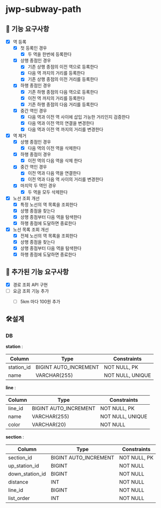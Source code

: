 # jwp-subway-path

## 🎯 기능 요구사항

- [X]  역 등록
    - [X]  첫 등록인 경우
        - [X]  두 역을 한번에 등록한다
    - [X]  상행 종점인 경우
        - [X]  기존 상행 종점의 이전 역으로 등록한다
        - [X]  다음 역 까지의 거리를 등록한다
        - [X]  기존 상행 종점의 이전 거리를 등록한다
    - [X]  하행 종점인 경우
        - [X]  기존 하행 종점의 다음 역으로 등록한다
        - [X]  이전 역 까지의 거리를 등록한다
        - [X]  기존 하행 종점의 다음 거리를 등록한다
    - [X]  중간 역인 경우
        - [X]  다음 역과 이전 역 사이에 삽입 가능한 거리인지 검증한다
        - [X]  다음 역과 이전 역의 연결을 변경한다
        - [X]  다음 역과 이전 역 까지의 거리를 변경한다
- [X]  역 제거
    - [X]  상행 종점인 경우
        - [X]  다음 역의 이전 역을 삭제한다
    - [X]  하행 종점이 경우
        - [X]  이전 역의 다음 역을 삭제 한다
    - [X]  중간 역인 경우
        - [X]  이전 역과 다음 역을 연결한다
        - [X]  이전 역과 다음 역 사이의 거리를 변경한다
    - [X]  마지막 두 역인 경우
        - [X]  두 역을 모두 삭제한다
- [X]  노선 조회 개선
    - [X]  특정 노선의 역 목록을 조회한다
    - [X]  상행 종점을 찾는다
    - [X]  상행 종점부터 다음 역을 탐색한다
    - [X]  하행 종점에 도달하면 종료한다
- [X]  노선 목록 조회 개선
    - [X]  전체 노선의 역 목록을 조회한다
    - [X]  상행 종점을 찾는다
    - [X]  상행 종점부터 다음 역을 탐색한다
    - [X]  하행 종점에 도달하면 종료한다

## 🎯 추가된 기능 요구사항

- [X] 경로 조회 API 구현
- [ ] 요금 조회 기능 추가
  - [ ] 5km 마다 100원 추가


## 🛠️설계

### DB

**station** :

| Column        | Type                  | Constraints      |
| ------------- | --------------------- |------------------|
| station_id    | BIGINT AUTO_INCREMENT | NOT NULL, PK     |
| name          | VARCHAR(255)          | NOT NULL, UNIQUE |

**line** :

| Column        | Type                  | Constraints      |
| ------------- | --------------------- |------------------|
| line_id       | BIGINT AUTO_INCREMENT | NOT NULL, PK     |
| name          | VARCHAR(255)          | NOT NULL, UNIQUE |
| color         | VARCHAR(20)           | NOT NULL         |

**section** :

| Column         | Type                  | Constraints  |
| -------------- | --------------------- |--------------|
| section_id     | BIGINT AUTO_INCREMENT | NOT NULL, PK |
| up_station_id  | BIGINT                | NOT NULL     |
| down_station_id| BIGINT                | NOT NULL     |
| distance       | INT                   | NOT NULL     |
| line_id        | BIGINT                | NOT NULL     |
| list_order     | INT                   | NOT NULL     |
